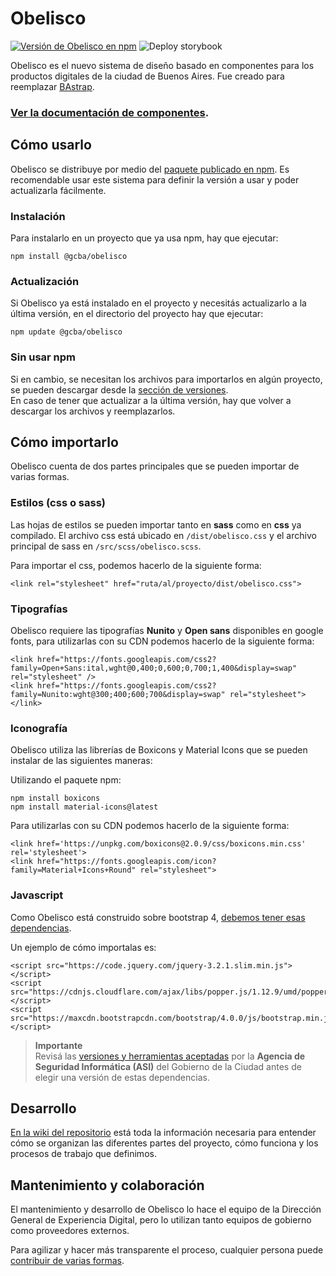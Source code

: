 # Obelisco
[![Versión de Obelisco en npm](https://img.shields.io/npm/v/@gcba/obelisco?label=Obelisco%20en%20npm&logo=npm)](https://www.npmjs.com/package/@gcba/obelisco)
![Deploy storybook](https://github.com/gcba/Obelisco/workflows/Deploy%20storybook/badge.svg?branch=master)

Obelisco es el nuevo sistema de diseño basado en componentes para los productos digitales de la ciudad de Buenos Aires.
Fue creado para reemplazar [BAstrap](https://github.com/gcba/bastrap).

### [Ver la documentación de componentes](https://gcba.github.io/estandares/componentes/web//).

## Cómo usarlo

Obelisco se distribuye por medio del [paquete publicado en npm](https://www.npmjs.com/package/@gcba/obelisco).
Es recomendable usar este sistema para definir la versión a usar y poder actualizarla fácilmente.

### Instalación

Para instalarlo en un proyecto que ya usa npm, hay que ejecutar:
```
npm install @gcba/obelisco
```

### Actualización

Si Obelisco ya está instalado en el proyecto y necesitás actualizarlo a la última versión, en el directorio del proyecto hay que ejecutar:
```
npm update @gcba/obelisco
```

### Sin usar npm

Si en cambio, se necesitan los archivos para importarlos en algún proyecto, se pueden descargar desde la [sección de versiones](https://github.com/gcba/Obelisco/releases).  
En caso de tener que actualizar a la última versión, hay que volver a descargar los archivos y reemplazarlos.

## Cómo importarlo

Obelisco cuenta de dos partes principales que se pueden importar de varias formas.

### Estilos (css o sass)

Las hojas de estilos se pueden importar tanto en **sass** como en **css** ya compilado.
El archivo css está ubicado en `/dist/obelisco.css` y el archivo principal de sass en `/src/scss/obelisco.scss`.

Para importar el css, podemos hacerlo de la siguiente forma:
```
<link rel="stylesheet" href="ruta/al/proyecto/dist/obelisco.css">
```

### Tipografías

Obelisco requiere las tipografías **Nunito** y **Open sans** disponibles en google fonts, para utilizarlas con su CDN podemos hacerlo de la siguiente forma:
```
<link href="https://fonts.googleapis.com/css2?family=Open+Sans:ital,wght@0,400;0,600;0,700;1,400&display=swap" rel="stylesheet" />
<link href="https://fonts.googleapis.com/css2?family=Nunito:wght@300;400;600;700&display=swap" rel="stylesheet"></link>
```

### Iconografía

Obelisco utiliza las librerías de Boxicons y Material Icons que se pueden instalar de las siguientes maneras:

Utilizando el paquete npm:
```
npm install boxicons
npm install material-icons@latest
```

Para utilizarlas con su CDN podemos hacerlo de la siguiente forma:
```
<link href='https://unpkg.com/boxicons@2.0.9/css/boxicons.min.css' rel='stylesheet'>
<link href="https://fonts.googleapis.com/icon?family=Material+Icons+Round" rel="stylesheet">
```

### Javascript

Como Obelisco está construido sobre bootstrap 4, [debemos tener esas dependencias](https://getbootstrap.com/docs/4.6/getting-started/introduction/#js).

Un ejemplo de cómo importalas es:
```
<script src="https://code.jquery.com/jquery-3.2.1.slim.min.js"></script>
<script src="https://cdnjs.cloudflare.com/ajax/libs/popper.js/1.12.9/umd/popper.min.js"></script>
<script src="https://maxcdn.bootstrapcdn.com/bootstrap/4.0.0/js/bootstrap.min.js"></script>
```

> **Importante**<br>
> Revisá las [versiones y herramientas aceptadas](https://asijira-confluence.buenosaires.gob.ar/display/ASI/Versiones++y+Herramientas+aceptadas+por+la+ASI) por la **Agencia de Seguridad Informática (ASI)** del Gobierno de la Ciudad antes de elegir una versión de estas dependencias.

## Desarrollo

[En la wiki del repositorio](https://github.com/gcba/Obelisco/wiki) está toda la información necesaria para entender cómo se organizan las diferentes partes del proyecto, cómo funciona y los procesos de trabajo que definimos.


## Mantenimiento y colaboración

El mantenimiento y desarrollo de Obelisco lo hace el equipo de la Dirección General de Experiencia Digital, pero lo utilizan tanto equipos de gobierno como proveedores externos.

Para agilizar y hacer más transparente el proceso, cualquier persona puede [contribuir de varias formas](CONTRIBUTING.md).
